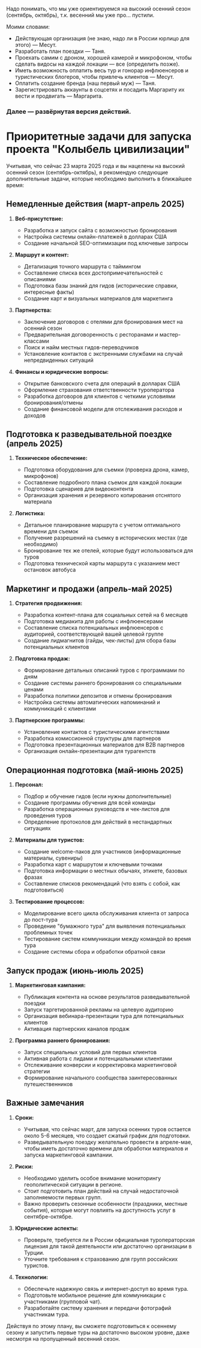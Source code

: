 Надо понимать, что мы уже ориентируемся на высокий осенний сезон (сентябрь, октябрь), т.к. весенний мы уже про... пустили.

Моими словами:
- Действующая организация (не знаю, надо ли в России юрлицо для этого) — Месут.
- Разработать план поездки — Таня.
- Проехать самим с дроном, хорошей камерой и микрофоном, чтобы сделать видосы на каждой локации — все (определить позже).
- Иметь возможность оплатить весь тур и гонорар инфлюенсеров и туристических блогеров, чтобы привлечь клиентов — Месут.
- Оплатить создание бренда (наш первый муж) — Таня. 
- Зарегистрировать аккаунты в соцсетях и посадить Маргариту их вести и продвигать — Маргарита.

### Далее — развёрнутая версия действий.
# Приоритетные задачи для запуска проекта "Колыбель цивилизации"

Учитывая, что сейчас 23 марта 2025 года и вы нацелены на высокий осенний сезон (сентябрь-октябрь), я рекомендую следующие дополнительные задачи, которые необходимо выполнить в ближайшее время:

## Немедленные действия (март-апрель 2025)

1. **Веб-присутствие:**
    
    - Разработка и запуск сайта с возможностью бронирования
    - Настройка системы онлайн-платежей в долларах США
    - Создание начальной SEO-оптимизации под ключевые запросы
2. **Маршрут и контент:**
    
    - Детализация точного маршрута с таймингом
    - Составление списка всех достопримечательностей с описаниями
    - Подготовка базы знаний для гидов (исторические справки, интересные факты)
    - Создание карт и визуальных материалов для маркетинга
3. **Партнерства:**
    
    - Заключение договоров с отелями для бронирования мест на осенний сезон
    - Предварительная договоренность с ресторанами и мастер-классами
    - Поиск и найм местных гидов-переводчиков
    - Установление контактов с экстренными службами на случай непредвиденных ситуаций
4. **Финансы и юридические вопросы:**
    
    - Открытие банковского счета для операций в долларах США
    - Оформление страхования ответственности туроператора
    - Разработка договоров для клиентов с четкими условиями бронирования/отмены
    - Создание финансовой модели для отслеживания расходов и доходов

## Подготовка к разведывательной поездке (апрель 2025)

1. **Техническое обеспечение:**
    
    - Подготовка оборудования для съемки (проверка дрона, камер, микрофонов)
    - Составление подробного плана съемок для каждой локации
    - Подготовка сценариев для видеоконтента
    - Организация хранения и резервного копирования отснятого материала
2. **Логистика:**
    
    - Детальное планирование маршрута с учетом оптимального времени для съемок
    - Получение разрешений на съемку в исторических местах (где необходимо)
    - Бронирование тех же отелей, которые будут использоваться для туров
    - Подготовка технической карты маршрута с указанием мест остановок автобуса

## Маркетинг и продажи (апрель-май 2025)

1. **Стратегия продвижения:**
    
    - Разработка контент-плана для социальных сетей на 6 месяцев
    - Подготовка медиакита для работы с инфлюенсерами
    - Составление списка потенциальных инфлюенсеров с аудиторией, соответствующей вашей целевой группе
    - Создание лидмагнитов (гайды, чек-листы) для сбора базы потенциальных клиентов
2. **Подготовка продаж:**
    
    - Формирование детальных описаний туров с программами по дням
    - Создание системы раннего бронирования со специальными ценами
    - Разработка политики депозитов и отмены бронирования
    - Настройка системы автоматических напоминаний и коммуникаций с клиентами
3. **Партнерские программы:**
    
    - Установление контактов с туристическими агентствами
    - Разработка комиссионной структуры для партнеров
    - Подготовка презентационных материалов для B2B партнеров
    - Организация онлайн-презентации для турагентств

## Операционная подготовка (май-июнь 2025)

1. **Персонал:**
    
    - Подбор и обучение гидов (если нужны дополнительные)
    - Создание программы обучения для всей команды
    - Разработка операционных руководств и чек-листов для проведения туров
    - Определение протоколов для действий в нестандартных ситуациях
2. **Материалы для туристов:**
    
    - Создание welcome-паков для участников (информационные материалы, сувениры)
    - Разработка карт с маршрутом и ключевыми точками
    - Подготовка информации о местных обычаях, этикете, базовых фразах
    - Составление списков рекомендаций (что взять с собой, как подготовиться)
3. **Тестирование процессов:**
    
    - Моделирование всего цикла обслуживания клиента от запроса до пост-тура
    - Проведение "бумажного тура" для выявления потенциальных проблемных точек
    - Тестирование систем коммуникации между командой во время тура
    - Создание системы сбора и обработки обратной связи

## Запуск продаж (июнь-июль 2025)

1. **Маркетинговая кампания:**
    
    - Публикация контента на основе результатов разведывательной поездки
    - Запуск таргетированной рекламы на целевую аудиторию
    - Организация вебинара-презентации тура для потенциальных клиентов
    - Активация партнерских каналов продаж
2. **Программа раннего бронирования:**
    
    - Запуск специальных условий для первых клиентов
    - Активная работа с лидами и потенциальными клиентами
    - Отслеживание конверсии и корректировка маркетинговой стратегии
    - Формирование начального сообщества заинтересованных путешественников

## Важные замечания

1. **Сроки:**
    
    - Учитывая, что сейчас март, для запуска осенних туров остается около 5-6 месяцев, что создает сжатый график для подготовки.
    - Разведывательную поездку желательно провести в апреле-мае, чтобы иметь достаточно времени для обработки материалов и запуска маркетинговой кампании.
2. **Риски:**
    
    - Необходимо уделить особое внимание мониторингу геополитической ситуации в регионе.
    - Стоит подготовить план действий на случай недостаточной заполняемости первых групп.
    - Важно проверить сезонные особенности (праздники, местные события), которые могут повлиять на доступность услуг в сентябре-октябре.
3. **Юридические аспекты:**
    
    - Проверьте, требуется ли в России официальная туроператорская лицензия для такой деятельности или достаточно организации в Турции.
    - Уточните требования к страхованию для групп российских туристов.
4. **Технологии:**
    
    - Обеспечьте надежную связь и интернет-доступ во время тура.
    - Подготовьте мобильное решение для коммуникации с участниками (групповой чат).
    - Разработайте систему хранения и передачи фотографий участникам тура.

Действуя по этому плану, вы сможете подготовиться к осеннему сезону и запустить первые туры на достаточно высоком уровне, даже несмотря на пропущенный весенний сезон.